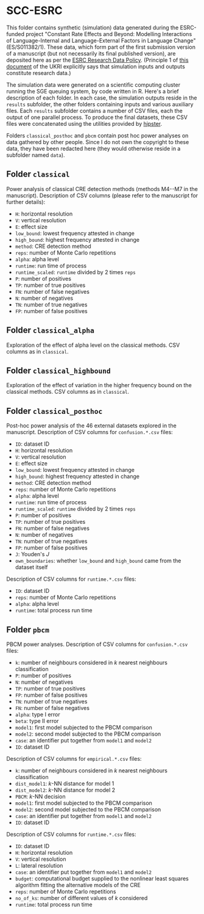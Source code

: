 # SCC-ESRC

This folder contains synthetic (simulation) data generated during the ESRC-funded project "Constant Rate Effects and Beyond: Modelling Interactions of Language-Internal and Language-External Factors in Language Change" (ES/S011382/1). These data, which form part of the first submission version of a manuscript (but not necessarily its final published version), are deposited here as per the [ESRC Research Data Policy](https://esrc.ukri.org/funding/guidance-for-grant-holders/research-data-policy/). (Principle 1 of [this document](https://www.ukri.org/files/legacy/documents/rcukcommonprinciplesondatapolicy-pdf/) of the UKRI explicitly says that simulation inputs and outputs constitute research data.)

The simulation data were generated on a scientific computing cluster running the SGE queuing system, by code written in R. Here's a brief description of each folder. In each case, the simulation outputs reside in the `results` subfolder, the other folders containing inputs and various auxiliary files. Each `results` subfolder contains a number of CSV files, each the output of one parallel process. To produce the final datasets, these CSV files were concatenated using the utilities provided by [hipster](https://github.com/hkauhanen/hipster).

Folders `classical_posthoc` and `pbcm` contain post hoc power analyses on data gathered by other people. Since I do not own the copyright to these data, they have been redacted here (they would otherwise reside in a subfolder named `data`).


## Folder `classical`

Power analysis of classical CRE detection methods (methods M4--M7 in the manuscript). Description of CSV columns (please refer to the manuscript for further details):

* `H`: horizontal resolution
* `V`: vertical resolution
* `E`: effect size
* `low_bound`: lowest frequency attested in change
* `high_bound`: highest frequency attested in change
* `method`: CRE detection method
* `reps`: number of Monte Carlo repetitions
* `alpha`: alpha level
* `runtime`: run time of process
* `runtime_scaled`: `runtime` divided by 2 times `reps`
* `P`: number of positives
* `TP`: number of true positives
* `FN`: number of false negatives
* `N`: number of negatives
* `TN`: number of true negatives
* `FP`: number of false positives

## Folder `classical_alpha`

Exploration of the effect of alpha level on the classical methods. CSV columns as in `classical`.

## Folder `classical_highbound`

Exploration of the effect of variation in the higher frequency bound on the classical methods. CSV columns as in `classical`.

## Folder `classical_posthoc`

Post-hoc power analysis of the 46 external datasets explored in the manuscript. Description of CSV columns for `confusion.*.csv` files:

* `ID`: dataset ID
* `H`: horizontal resolution
* `V`: vertical resolution
* `E`: effect size
* `low_bound`: lowest frequency attested in change
* `high_bound`: highest frequency attested in change
* `method`: CRE detection method
* `reps`: number of Monte Carlo repetitions
* `alpha`: alpha level
* `runtime`: run time of process
* `runtime_scaled`: `runtime` divided by 2 times `reps`
* `P`: number of positives
* `TP`: number of true positives
* `FN`: number of false negatives
* `N`: number of negatives
* `TN`: number of true negatives
* `FP`: number of false positives
* `J`: Youden's _J_
* `own_boundaries`: whether `low_bound` and `high_bound` came from the dataset itself

Description of CSV columns for `runtime.*.csv` files:

* `ID`: dataset ID
* `reps`: number of Monte Carlo repetitions
* `alpha`: alpha level
* `runtime`: total process run time

## Folder `pbcm`

PBCM power analyses. Description of CSV columns for `confusion.*.csv` files:

* `k`: number of neighbours considered in _k_ nearest neighbours classification
* `P`: number of positives
* `N`: number of negatives
* `TP`: number of true positives
* `FP`: number of false positives
* `TN`: number of true negatives
* `FN`: number of false negatives
* `alpha`: type I error
* `beta`: type II error
* `model1`: first model subjected to the PBCM comparison
* `model2`: second model subjected to the PBCM comparison
* `case`: an identifier put together from `model1` and `model2`
* `ID`: dataset ID

Description of CSV columns for `empirical.*.csv` files:

* `k`: number of neighbours considered in _k_ nearest neighbours classification
* `dist_model1`: _k_-NN distance for model 1
* `dist_model2`: _k_-NN distance for model 2
* `PBCM`: _k_-NN decision
* `model1`: first model subjected to the PBCM comparison
* `model2`: second model subjected to the PBCM comparison
* `case`: an identifier put together from `model1` and `model2`
* `ID`: dataset ID

Description of CSV columns for `runtime.*.csv` files:

* `ID`: dataset ID
* `H`: horizontal resolution
* `V`: vertical resolution
* `L`: lateral resolution
* `case`: an identifier put together from `model1` and `model2`
* `budget`: computational budget supplied to the nonlinear least squares algorithm fitting the alternative models of the CRE
* `reps`: number of Monte Carlo repetitions
* `no_of_ks`: number of different values of _k_ considered
* `runtime`: total process run time
